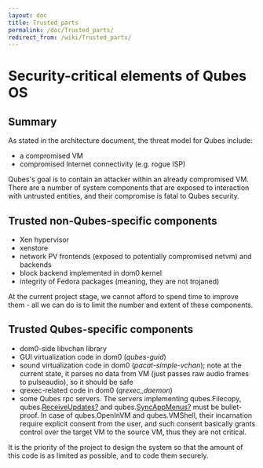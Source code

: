 ```yaml
---
layout: doc
title: Trusted_parts
permalink: /doc/Trusted_parts/
redirect_from: /wiki/Trusted_parts/
---
```


Security-critical elements of Qubes OS
======================================

Summary
-------

As stated in the architecture document, the threat model for Qubes include:

-   a compromised VM
-   compromised Internet connectivity (e.g. rogue ISP)

Qubes's goal is to contain an attacker within an already compromised VM. There are a number of system components that are exposed to interaction with untrusted entities, and their compromise is fatal to Qubes security.

Trusted non-Qubes-specific components
-------------------------------------

-   Xen hypervisor
-   xenstore
-   network PV frontends (exposed to potentially compromised netvm) and backends
-   block backend implemented in dom0 kernel
-   integrity of Fedora packages (meaning, they are not trojaned)

At the current project stage, we cannot afford to spend time to improve them - all we can do is to limit the number and extent of these components.

Trusted Qubes-specific components
---------------------------------

-   dom0-side libvchan library
-   GUI virtualization code in dom0 (*qubes-guid*)
-   sound virtualization code in dom0 (*pacat-simple-vchan*); note at the current state, it parses no data from VM (just passes raw audio frames to pulseaudio), so it should be safe
-   qrexec-related code in dom0 (*qrexec\_daemon*)
-   some Qubes rpc servers. The servers implementing qubes.Filecopy, qubes.[ReceiveUpdates?](/doc/ReceiveUpdates) and qubes.[SyncAppMenus?](/doc/SyncAppMenus) must be bullet-proof. In case of qubes.OpenInVM and qubes.VMShell, their incarnation require explicit consent from the user, and such consent basically grants control over the target VM to the source VM, thus they are not critical.

It is the priority of the project to design the system so that the amount of this code is as limited as possible, and to code them securely.
